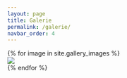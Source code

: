 ```yaml
---
layout: page
title: Galerie
permalink: /galerie/
navbar_order: 4
---
```


<aside>
<div class="gallery">
{% for image in site.gallery_images %}
<div class=gallery_item>
  <a href="{{image}}"><img class="gallery_img" src="{{image}}"></a>
</div>
{% endfor %}
</div>
<aside>
